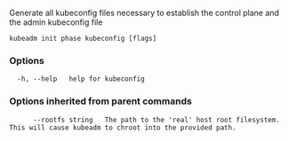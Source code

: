 
Generate all kubeconfig files necessary to establish the control plane and the admin kubeconfig file

```
kubeadm init phase kubeconfig [flags]
```

### Options

```
  -h, --help   help for kubeconfig
```

### Options inherited from parent commands

```
      --rootfs string   The path to the 'real' host root filesystem. This will cause kubeadm to chroot into the provided path.
```
